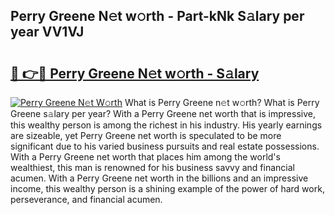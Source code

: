 ## Perry Greene N𝚎t w𝚘rth - Part-kNk S𝚊lary per year VV1VJ

# <h2><a href="http://gc3r4b.nevu.top/?p=Perry+Greene">🔗 👉🔴 Perry Greene N𝚎t w𝚘rth - S𝚊lary</a></h2>

[![Perry Greene N𝚎t W𝚘rth](https://i.imgur.com/Oavwk0R.jpeg)](http://gc3r4b.nevu.top/?p=Perry+Greene)
What is Perry Greene n𝚎t w𝚘rth? What is Perry Greene s𝚊lary per year?
With a Perry Greene net worth that is impressive, this wealthy person is among the richest in his industry. His yearly earnings are sizeable, yet Perry Greene net worth is speculated to be more significant due to his varied business pursuits and real estate possessions. With a Perry Greene net worth that places him among the world's wealthiest, this man is renowned for his business savvy and financial acumen. With a Perry Greene net worth in the billions and an impressive income, this wealthy person is a shining example of the power of hard work, perseverance, and financial acumen.
